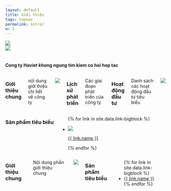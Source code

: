 ```yaml
---
layout: default
title: Giới thiệu
tags: topnav
permalink: intro/
w: 1
---
```


<!-- top page image, can be slideshow depend on requirement -->
<div class="row">
	<div class="columns show-for-medium-up">
		<img src="http://placehold.it/1150x250" />
	</div>
	<div class="columns show-for-small-only">
		<img src="http://placehold.it/640x400" />
	</div>
</div>

<div class="row">
	<br>
	<div class="columns">
		<div class="panel callout text-centered">
			<h4>Cong ty Haviet khong ngung tim kiem co hoi hop tac</h4>
		</div>
	</div>
</div>

<!-- hiển thị trên màn hình lớn -->
<div class="row show-for-medium-up clearfix">
	<div class="medium-8 columns">
		<h3>Giới thiệu chung</h3>
		<p>nội dung giới thiệu chi tiết về công ty</p>
		<p><img src="http://placehold.it/640x400" /></p>
		<h3>Lịch sử phát triển</h3>
		<p>Các giai đoạn phát triển của công ty</p>
		<h3>Hoạt động đầu tư</h3>
		<p>Danh sách các hoạt động đầu tư tiêu biểu</p>
		<p><img src="http://placehold.it/640x480" /></p>
	</div>
	<div class="medium-4 columns">
	<h3>Sản phẩm tiêu biểu</h3>
		<ul class="no-bullet">
			{% for link in site.data.link-bigblock %}
		  	<li>
		  		<a href="{{ site.baseurl }}/{{ link.linkto }}">
		  			<div>
		  				<p><img src="{{ link.image }}" /></p>
		  				<p>{{ link.name }}</p>
		  			</div>
		  		</a>
		  	</li>
			{% endfor %}
		</ul>		
	</div>
</div>

<!-- hiển thị trên màn hình nhỏ -->
<div class="row show-for-small-only">
	<div class="columns">
		<h3>Giới thiệu chung</h3>
		<p>Nội dung phần giới thiệu chung</p>
		<p><img src="http://placehold.it/640x400" /></p>
		<h3>Sản phẩm tiêu biểu</h3>
		<ul>
			{% for link in site.data.link-bigblock %}
				<li><a href="{{ site.baseurl }}/{{ link.linkto }}">{{ link.name }}</a></li>
			{% endfor %}
		</ul>
	</div>
</div>
